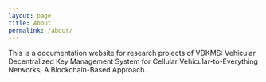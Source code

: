 ```yaml
---
layout: page
title: About
permalink: /about/
---
```


This is a documentation website for research projects of VDKMS: Vehicular Decentralized Key Management System for Cellular Vehicular-to-Everything Networks, A Blockchain-Based Approach.